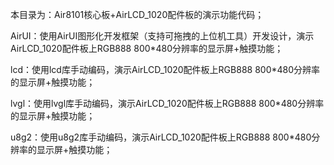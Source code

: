 本目录为：Air8101核心板+AirLCD_1020配件板的演示功能代码；

AirUI：使用AirUI图形化开发框架（支持可拖拽的上位机工具）开发设计，演示AirLCD_1020配件板上RGB888 800*480分辨率的显示屏+触摸功能；

lcd：使用lcd库手动编码，演示AirLCD_1020配件板上RGB888 800*480分辨率的显示屏+触摸功能；

lvgl：使用lvgl库手动编码，演示AirLCD_1020配件板上RGB888 800*480分辨率的显示屏+触摸功能；

u8g2：使用u8g2库手动编码，演示AirLCD_1020配件板上RGB888 800*480分辨率的显示屏+触摸功能；
